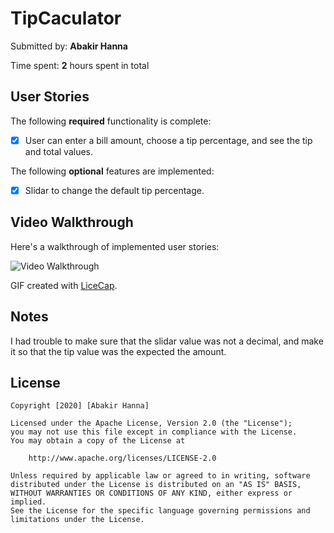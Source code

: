 # TipCaculator

Submitted by: **Abakir Hanna**

Time spent: **2** hours spent in total

## User Stories

The following **required** functionality is complete:

* [x] User can enter a bill amount, choose a tip percentage, and see the tip and total values.

The following **optional** features are implemented:
* [x] Slidar to change the default tip percentage.

## Video Walkthrough 

Here's a walkthrough of implemented user stories:

<img src='https://imgur.com/nGWbZ3y.gif' title='Video Walkthrough' width='' alt='Video Walkthrough' />

GIF created with [LiceCap](http://www.cockos.com/licecap/).

## Notes

I had trouble to make sure that the slidar value was not a decimal, and make it so that the tip value was the expected the amount.

## License

    Copyright [2020] [Abakir Hanna]

    Licensed under the Apache License, Version 2.0 (the "License");
    you may not use this file except in compliance with the License.
    You may obtain a copy of the License at

        http://www.apache.org/licenses/LICENSE-2.0

    Unless required by applicable law or agreed to in writing, software
    distributed under the License is distributed on an "AS IS" BASIS,
    WITHOUT WARRANTIES OR CONDITIONS OF ANY KIND, either express or implied.
    See the License for the specific language governing permissions and
    limitations under the License.
